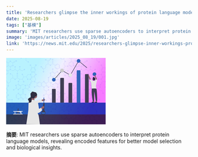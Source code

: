 ```yaml
---
title: 'Researchers glimpse the inner workings of protein language models'
date: 2025-08-19
tags: ["基模"]
summary: 'MIT researchers use sparse autoencoders to interpret protein language models, revealing encoded features for better model selection and biological insights.'
image: 'images/articles/2025_08_19/001.jpg'
link: 'https://news.mit.edu/2025/researchers-glimpse-inner-workings-protein-language-models-0818'
---
```

![Researchers glimpse the inner workings of protein language models](images/articles/2025_08_19/001.jpg)

**摘要**: MIT researchers use sparse autoencoders to interpret protein language models, revealing encoded features for better model selection and biological insights.
